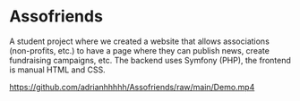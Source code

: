 # Assofriends

A student project where we created a website that allows associations (non-profits, etc.) to have a page where they can publish news, create fundraising campaigns, etc. The backend uses Symfony (PHP), the frontend is manual HTML and CSS.

https://github.com/adrianhhhhh/Assofriends/raw/main/Demo.mp4
